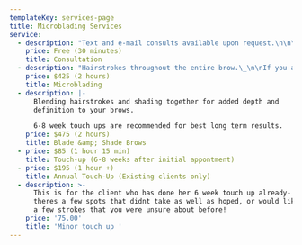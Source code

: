 ```yaml
---
templateKey: services-page
title: Microblading Services
service:
  - description: "Text and e-mail consults available upon request.\n\n\nConsult includes going over any questions you may have, a pre-draw\nof desired brow look, choosing a custom color, and what to expect\nafter your initial appontment.\n\nNot all clients are good candidates for Microblading.\_\n\nIf you have any medical issues that you feel might be a\ncontraindication, then I require you get clearance from your\ndoctor."
    price: Free (30 minutes)
    title: Consultation
  - description: "Hairstrokes throughout the entire brow.\_\n\nIf you are looking for a natural enhancement, this is the option\nbest suited for you!\n\n6-8 week touch ups are recommended for best long term results"
    price: $425 (2 hours)
    title: Microblading
  - description: |-
      Blending hairstrokes and shading together for added depth and
      definition to your brows.

      6-8 week touch ups are recommended for best long term results.
    price: $475 (2 hours)
    title: Blade &amp; Shade Brows
  - price: $85 (1 hour 15 min)
    title: Touch-up (6-8 weeks after initial appontment)
  - price: $195 (1 hour +)
    title: Annual Touch-Up (Existing clients only)
  - description: >-
      This is for the client who has done her 6 week touch up already- but
      theres a few spots that didnt take as well as hoped, or would like to add
      a few strokes that you were unsure about before!
    price: '75.00'
    title: 'Minor touch up '
---
```


